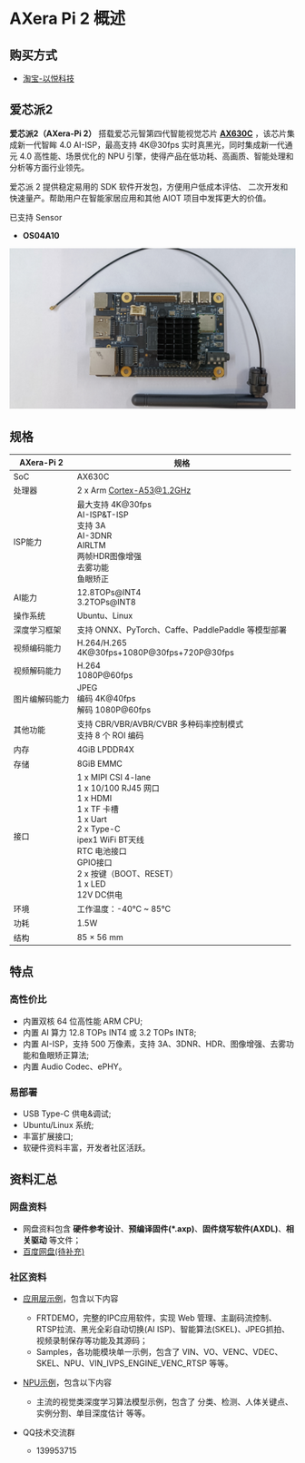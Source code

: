 # AXera Pi 2 概述

## 购买方式

- [淘宝-以悦科技]()

## 爱芯派2

**爱芯派2（AXera-Pi 2）** 搭载爱芯元智第四代智能视觉芯片 **[AX630C](https://www.axera-tech.com/Product/127.html)** ，该芯片集成新一代智眸 4.0 AI-ISP，最高支持 4K@30fps 实时真黑光，同时集成新一代通元 4.0 高性能、场景优化的 NPU 引擎，使得产品在低功耗、高画质、智能处理和分析等方面行业领先。

爱芯派 2 提供稳定易用的 SDK 软件开发包，方便用户低成本评估、
二次开发和快速量产。帮助用户在智能家居应用和其他 AIOT 项目中发挥更大的价值。

已支持 Sensor

- **OS04A10**

![](./media/board/board.jpg)

## 规格

| AXera-Pi 2 | 规格 |
| --- | --- |
| SoC | AX630C |
| 处理器 | 2 x Arm Cortex-A53@1.2GHz |
| ISP能力 | 最大支持 4K@30fps<br />AI-ISP&T-ISP<br />支持 3A<br />AI-3DNR<br />AIRLTM<br />两帧HDR</li></li>图像增强<br />去雾功能<br />鱼眼矫正 |
| AI能力 | 12.8TOPs@INT4<br />3.2TOPs@INT8 |
| 操作系统 | Ubuntu、Linux |
| 深度学习框架 | 支持 ONNX、PyTorch、Caffe、PaddlePaddle 等模型部署 |
| 视频编码能力 | H.264/H.265<br />4K@30fps+1080P@30fps+720P@30fps |
| 视频解码能力 | H.264<br />1080P@60fps |
| 图片编解码能力 | JPEG<br />编码 4K@40fps<br />解码 1080P@60fps |
| 其他功能 | 支持 CBR/VBR/AVBR/CVBR 多种码率控制模式<br />支持 8 个 ROI 编码 |
| 内存 | 4GiB LPDDR4X|
| 存储 | 8GiB EMMC|
| 接口 | 1 x MIPI CSI 4-lane<br />1 x 10/100 RJ45 网口<br />1 x HDMI<br />1 x TF 卡槽<br />1 x Uart<br />2 x Type-C<br />ipex1 WiFi BT天线<br />RTC 电池接口<br />GPIO接口<br />2 x 按键（BOOT、RESET）<br />1 x LED<br />12V DC供电 |
| 环境 | 工作温度：-40°C ~ 85°C |
| 功耗 | 1.5W |
| 结构 | 85 × 56 mm |

## 特点
### 高性价比

- 内置双核 64 位高性能 ARM CPU;
- 内置 AI 算力 12.8 TOPs INT4 或 3.2 TOPs INT8;
- 内置 AI-ISP，支持 500 万像素，支持 3A、3DNR、HDR、图像增强、去雾功能和鱼眼矫正算法;
- 内置 Audio Codec、ePHY。

### 易部署

- USB Type-C 供电&调试;
- Ubuntu/Linux 系统;
- 丰富扩展接口;
- 软硬件资料丰富，开发者社区活跃。

## 资料汇总

### 网盘资料

- 网盘资料包含 **硬件参考设计**、**预编译固件(*.axp)**、**固件烧写软件(AXDL)**、**相关驱动** 等文件；
- [百度网盘(待补充)]()

### 社区资料

- [应用层示例](https://github.com/AXERA-TECH/ax620q_bsp_sdk/tree/zero)，包含以下内容

    - FRTDEMO，完整的IPC应用软件，实现 Web 管理、主副码流控制、RTSP拉流、黑光全彩自动切换(AI ISP)、智能算法(SKEL)、JPEG抓拍、视频录制保存等功能及其源码；
    - Samples，各功能模块单一示例，包含了 VIN、VO、VENC、VDEC、SKEL、NPU、VIN_IVPS_ENGINE_VENC_RTSP 等等。

- [NPU示例](https://github.com/AXERA-TECH/ax-samples)，包含以下内容

    - 主流的视觉类深度学习算法模型示例，包含了 分类、检测、人体关键点、实例分割、单目深度估计 等等。

- QQ技术交流群

    - 139953715
